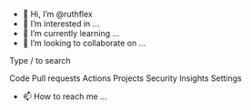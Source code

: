 - 👋 Hi, I’m @ruthflex
- 👀 I’m interested in ...
- 🌱 I’m currently learning ...
- 💞️ I’m looking to collaborate on ...

Type / to search

Code
Pull requests
Actions
Projects
Security
Insights
Settings

- 📫 How to reach me ...

<!---
ruthflex/ruthflex is a ✨ special ✨ repository because its `README.md` (this file) appears on your GitHub profile.
You can click the Preview link to take a look at your changes.
--->
